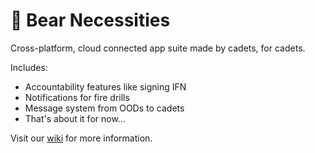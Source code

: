 # 🐻 Bear Necessities

Cross-platform, cloud connected app suite made by cadets, for cadets.

Includes:

- Accountability features like signing IFN
- Notifications for fire drills
- Message system from OODs to cadets
- That's about it for now...

Visit our [wiki](https://github.com/CYoung2024/bear-necessities/wiki/1-%E2%80%90-Home) for more information.
